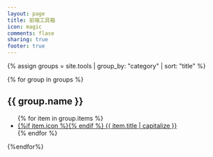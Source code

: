 ```yaml
---
layout: page
title: 前端工具箱
icon: magic
comments: flase
sharing: true
footer: true
---
```


{% assign groups = site.tools | group_by: "category" | sort: "title" %}

<div class="items f2enav">
	{% for group in groups %}
	<div class="item clearfix">	
		<h2>{{ group.name }}</h2>	
		<ul class="toollist" >
		{% for item in group.items %}
		    <li><a href="{{ item.url }}" >{%if item.icon %}<i class="fa fa-{{item.icon}}"></i>{% endif %} {{ item.title | capitalize }}</a></li>
		{% endfor %}
		</ul>
	</div>
	{%endfor%}
</div>
